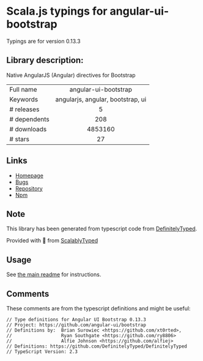 
# Scala.js typings for angular-ui-bootstrap

Typings are for version 0.13.3

## Library description:
Native AngularJS (Angular) directives for Bootstrap

|                    |                 |
| ------------------ | :-------------: |
| Full name          | angular-ui-bootstrap |
| Keywords           | angularjs, angular, bootstrap, ui |
| # releases         | 5 |
| # dependents       | 208 |
| # downloads        | 4853160 |
| # stars            | 27 |

## Links
- [Homepage](http://angular-ui.github.io/bootstrap/)
- [Bugs](https://github.com/angular-ui/bootstrap/issues)
- [Repository](https://github.com/angular-ui/bootstrap)
- [Npm](https://www.npmjs.com/package/angular-ui-bootstrap)
    


## Note
This library has been generated from typescript code from [DefinitelyTyped](https://definitelytyped.org).

Provided with :purple_heart: from [ScalablyTyped](https://github.com/oyvindberg/ScalablyTyped)

## Usage
See [the main readme](../../readme.md) for instructions.

## Comments

These comments are from the typescript definitions and might be useful:
```
// Type definitions for Angular UI Bootstrap 0.13.3
// Project: https://github.com/angular-ui/bootstrap
// Definitions by:  Brian Surowiec <https://github.com/xt0rted>,
//                  Ryan Southgate <https://github.com/ry8806>
//                  Alfie Johnson <https://github.com/alfiej>
// Definitions: https://github.com/DefinitelyTyped/DefinitelyTyped
// TypeScript Version: 2.3

```

